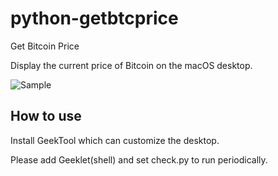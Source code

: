 # python-getbtcprice
Get Bitcoin Price

Display the current price of Bitcoin on the macOS desktop.

![Sample](sample.png)

## How to use
Install GeekTool which can customize the desktop.

Please add Geeklet(shell) and set check.py to run periodically.

